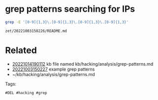 # grep patterns searching for IPs

```bash
grep -E '[0-9]{1,3}\.[0-9]{1,3}\.[0-9]{1,3}\.[0-9]{1,3}'
```

` zet/20221003150226/README.md `

# Related

- [20221014190112](/zet/20221014190112/README.md) kb file named kb/hacking/analysis/grep-patterns.md
- [20221003150227](/zet/20221003150227/README.md) example grep patterns
- ~/kb/hacking/analysis/grep-patterns.md

Tags:

    #DEL #hacking #grep 
